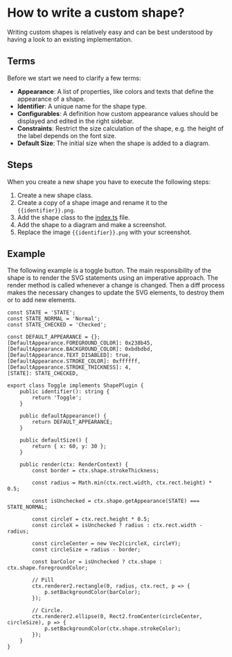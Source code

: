 # How to write a custom shape?

Writing custom shapes is relatively easy and can be best understood by having a look to an existing implementation.

## Terms

Before we start we need to clarify a few terms:

* **Appearance**: A list of properties, like colors and texts that define the appearance of a shape.
* **Identifier**: A unique name for the shape type.
* **Configurables**: A definition how custom appearance values should be displayed and edited in the right sidebar.
* **Constraints**: Restrict the size calculation of the shape, e.g. the height of the label depends on the font size.
* **Default Size**: The initial size when the shape is added to a diagram.

## Steps

When you create a new shape you have to execute the following steps:

1. Create a new shape class.
2. Create a copy of a shape image and rename it to the `{{identifier}}.png`.
3. Add the shape class to the [index.ts](index.ts) file.
4. Add the shape to a diagram and make a screenshot.
5. Replace the image `{{identifier}}.png` with your screenshot.

## Example

The following example is a toggle button. The main responsibility of the shape is to render the SVG statements using an imperative approach. The render method is called whenever a change is changed. Then a diff process makes the necessary changes to update the SVG elements, to destroy them or to add new elements.

```
const STATE = 'STATE';
const STATE_NORMAL = 'Normal';
const STATE_CHECKED = 'Checked';

const DEFAULT_APPEARANCE = {};
[DefaultAppearance.FOREGROUND_COLOR]: 0x238b45,
[DefaultAppearance.BACKGROUND_COLOR]: 0xbdbdbd,
[DefaultAppearance.TEXT_DISABLED]: true,
[DefaultAppearance.STROKE_COLOR]: 0xffffff,
[DefaultAppearance.STROKE_THICKNESS]: 4,
[STATE]: STATE_CHECKED,

export class Toggle implements ShapePlugin {
    public identifier(): string {
        return 'Toggle';
    }

    public defaultAppearance() {
        return DEFAULT_APPEARANCE;
    }

    public defaultSize() {
        return { x: 60, y: 30 };
    }

    public render(ctx: RenderContext) {
        const border = ctx.shape.strokeThickness;

        const radius = Math.min(ctx.rect.width, ctx.rect.height) * 0.5;

        const isUnchecked = ctx.shape.getAppearance(STATE) === STATE_NORMAL;

        const circleY = ctx.rect.height * 0.5;
        const circleX = isUnchecked ? radius : ctx.rect.width - radius;

        const circleCenter = new Vec2(circleX, circleY);
        const circleSize = radius - border;

        const barColor = isUnchecked ? ctx.shape : ctx.shape.foregroundColor;

        // Pill
        ctx.renderer2.rectangle(0, radius, ctx.rect, p => {
            p.setBackgroundColor(barColor);
        });

        // Circle.
        ctx.renderer2.ellipse(0, Rect2.fromCenter(circleCenter, circleSize), p => {
            p.setBackgroundColor(ctx.shape.strokeColor);
        });
    }
}
```
